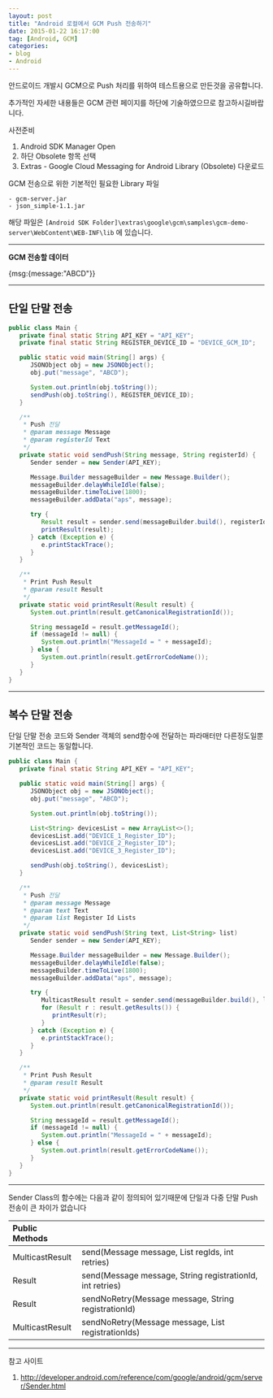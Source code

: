 ```yaml
---
layout: post
title: "Android 로컬에서 GCM Push 전송하기"
date: 2015-01-22 16:17:00
tag: [Android, GCM]
categories:
- blog
- Android
---
```


안드로이드 개발시 GCM으로 Push 처리를 위하여 테스트용으로 만든것을 공유합니다.

추가적인 자세한 내용들은 GCM 관련 페이지를 하단에 기술하였으므로 참고하시길바랍니다.

<!--more-->

사전준비

1. Android SDK Manager Open
2. 하단 Obsolete 항목 선택
3. Extras - Google Cloud Messaging for Android Library (Obsolete) 다운로드

GCM 전송으로 위한 기본적인 필요한 Library 파일

```
- gcm-server.jar
- json_simple-1.1.jar
```

해당 파일은 `[Android SDK Folder]\extras\google\gcm\samples\gcm-demo-server\WebContent\WEB-INF\lib` 에 있습니다.

- - -

**GCM 전송할 데이터**

{msg:{message:"ABCD"}}

- - -

## 단일 단말 전송


```java 
public class Main {
   private final static String API_KEY = "API_KEY";
   private final static String REGISTER_DEVICE_ID = "DEVICE_GCM_ID";

   public static void main(String[] args) {
      JSONObject obj = new JSONObject();
      obj.put("message", "ABCD");

      System.out.println(obj.toString());
      sendPush(obj.toString(), REGISTER_DEVICE_ID);
   }

   /**
    * Push 전달
    * @param message Message
    * @param registerId Text
    */
   private static void sendPush(String message, String registerId) {
      Sender sender = new Sender(API_KEY);

      Message.Builder messageBuilder = new Message.Builder();
      messageBuilder.delayWhileIdle(false);
      messageBuilder.timeToLive(1800);
      messageBuilder.addData("aps", message);

      try {
         Result result = sender.send(messageBuilder.build(), registerId, 5);
         printResult(result);
      } catch (Exception e) {
         e.printStackTrace();
      }
   }

   /**
	* Print Push Result
    * @param result Result
    */
   private static void printResult(Result result) {
      System.out.println(result.getCanonicalRegistrationId());

      String messageId = result.getMessageId();
      if (messageId != null) {
         System.out.println("MessageId = " + messageId);
      } else {
         System.out.println(result.getErrorCodeName());
      }
   }
}
```

- - -

## 복수 단말 전송

단일 단말 전송 코드와 Sender 객체의 send함수에 전달하는 파라매터만 다른정도일뿐 기본적인 코드는 동일합니다.


```java 
public class Main {
   private final static String API_KEY = "API_KEY";

   public static void main(String[] args) {
      JSONObject obj = new JSONObject();
      obj.put("message", "ABCD");

      System.out.println(obj.toString());

      List<String> devicesList = new ArrayList<>();
      devicesList.add("DEVICE_1_Register_ID");
      devicesList.add("DEVICE_2_Register_ID");
      devicesList.add("DEVICE_3_Register_ID");

      sendPush(obj.toString(), devicesList);
   }

   /**
    * Push 전달
    * @param message Message
	* @param text Text
	* @param list Register Id Lists
	*/
   private static void sendPush(String text, List<String> list)
      Sender sender = new Sender(API_KEY);

      Message.Builder messageBuilder = new Message.Builder();
      messageBuilder.delayWhileIdle(false);
      messageBuilder.timeToLive(1800);
      messageBuilder.addData("aps", message);

      try {
         MulticastResult result = sender.send(messageBuilder.build(), list, 5);
         for (Result r : result.getResults()) {
            printResult(r);
         }
      } catch (Exception e) {
         e.printStackTrace();
      }
   }

   /**
	* Print Push Result
    * @param result Result
    */
   private static void printResult(Result result) {
      System.out.println(result.getCanonicalRegistrationId());

      String messageId = result.getMessageId();
      if (messageId != null) {
         System.out.println("MessageId = " + messageId);
      } else {
         System.out.println(result.getErrorCodeName());
      }
   }
}
```

- - -

Sender Class의 함수에는 다음과 같이 정의되어 있기때문에 단일과 다중 단말 Push 전송이 큰 차이가 없습니다

| Public Methods | |
| :-- | :-- |
| MulticastResult |	send(Message message, List<String> regIds, int retries) |
| Result | send(Message message, String registrationId, int retries) |
| Result | sendNoRetry(Message message, String registrationId) |
| MulticastResult | sendNoRetry(Message message, List<String> registrationIds) |

- - -

참고 사이트

1. http://developer.android.com/reference/com/google/android/gcm/server/Sender.html
